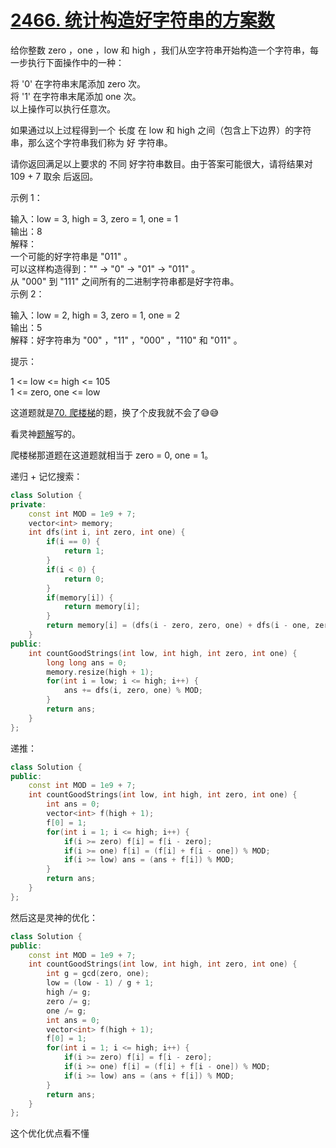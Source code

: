 # [2466. 统计构造好字符串的方案数](https://leetcode.cn/problems/count-ways-to-build-good-strings/description/)
给你整数 zero ，one ，low 和 high ，我们从空字符串开始构造一个字符串，每一步执行下面操作中的一种：

将 '0' 在字符串末尾添加 zero  次。  
将 '1' 在字符串末尾添加 one 次。  
以上操作可以执行任意次。  

如果通过以上过程得到一个 长度 在 low 和 high 之间（包含上下边界）的字符串，那么这个字符串我们称为 好 字符串。  

请你返回满足以上要求的 不同 好字符串数目。由于答案可能很大，请将结果对 109 + 7 取余 后返回。  

 

示例 1：

输入：low = 3, high = 3, zero = 1, one = 1  
输出：8  
解释：  
一个可能的好字符串是 "011" 。  
可以这样构造得到："" -> "0" -> "01" -> "011" 。  
从 "000" 到 "111" 之间所有的二进制字符串都是好字符串。  
示例 2：  

输入：low = 2, high = 3, zero = 1, one = 2  
输出：5  
解释：好字符串为 "00" ，"11" ，"000" ，"110" 和 "011" 。  
 

提示：

1 <= low <= high <= 105  
1 <= zero, one <= low

这道题就是[70. 爬楼梯](./70.%20爬楼梯.md)的题，换了个皮我就不会了😅😅

看灵神[题解](https://leetcode.cn/problems/count-ways-to-build-good-strings/solutions/1964910/by-endlesscheng-4j22)写的。

爬楼梯那道题在这道题就相当于 zero = 0, one = 1。

递归 + 记忆搜索：
```cpp
class Solution {
private:
    const int MOD = 1e9 + 7;
    vector<int> memory;
    int dfs(int i, int zero, int one) {
        if(i == 0) {
            return 1;
        }
        if(i < 0) {
            return 0;
        }
        if(memory[i]) {
            return memory[i];
        }
        return memory[i] = (dfs(i - zero, zero, one) + dfs(i - one, zero, one)) % MOD;
    }
public:
    int countGoodStrings(int low, int high, int zero, int one) {
        long long ans = 0;
        memory.resize(high + 1);
        for(int i = low; i <= high; i++) {
            ans += dfs(i, zero, one) % MOD;
        }
        return ans;
    }
};
```
递推：
```cpp
class Solution {
public:
    const int MOD = 1e9 + 7;
    int countGoodStrings(int low, int high, int zero, int one) {
        int ans = 0;
        vector<int> f(high + 1);
        f[0] = 1;
        for(int i = 1; i <= high; i++) {
            if(i >= zero) f[i] = f[i - zero];
            if(i >= one) f[i] = (f[i] + f[i - one]) % MOD;
            if(i >= low) ans = (ans + f[i]) % MOD; 
        }            
        return ans;
    }
};
```
然后这是灵神的优化：
```cpp
class Solution {
public:
    const int MOD = 1e9 + 7;
    int countGoodStrings(int low, int high, int zero, int one) {
        int g = gcd(zero, one);
        low = (low - 1) / g + 1;
        high /= g;
        zero /= g;
        one /= g;
        int ans = 0;
        vector<int> f(high + 1);
        f[0] = 1;
        for(int i = 1; i <= high; i++) {
            if(i >= zero) f[i] = f[i - zero];
            if(i >= one) f[i] = (f[i] + f[i - one]) % MOD;
            if(i >= low) ans = (ans + f[i]) % MOD; 
        }            
        return ans;
    }
};
```
这个优化优点看不懂
